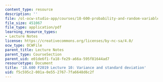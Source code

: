 ```yaml
---
content_type: resource
description: ''
file: /ol-ocw-studio-app/courses/18-600-probability-and-random-variables-fall-2019/f5c595c2001a0e5527677fa6648d6c2f_MIT18_600F19_lec10.pdf
file_size: 451067
file_type: application/pdf
learning_resource_types:
- Lecture Notes
license: https://creativecommons.org/licenses/by-nc-sa/4.0/
ocw_type: OCWFile
parent_title: Lecture Notes
parent_type: CourseSection
parent_uid: e01de6f1-fa18-fe29-a66a-595f81644ad7
resourcetype: Document
title: '18.600 F2019 Lecture 10: Variance and standard deviation'
uid: f5c595c2-001a-0e55-2767-7fa6648d6c2f
---
```

